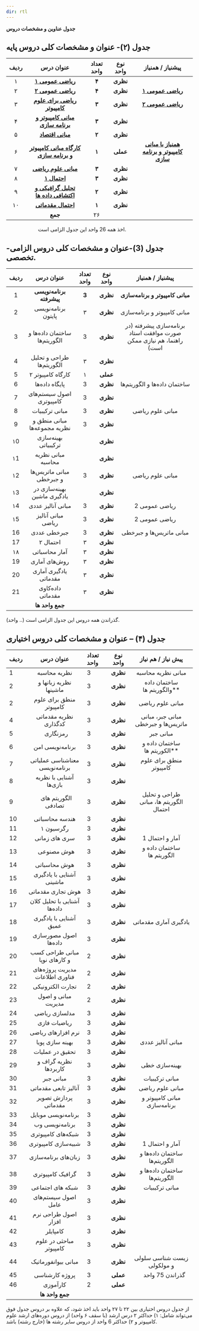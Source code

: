 ```yaml
---
dir: rtl
---
```




**جدول عناوین و مشخصات دروس**


## **جدول (۲)- عنوان و مشخصات کلی دروس پایه**


|<a name="_hlk92987125"></a>**ردیف**|**عنوان درس**|**تعداد واحد**|**نوع واحد**|**پیشنیاز / همنیاز**|
| :-: | :-: | :-: | :-: | :-: |
|۱|**<a href="https://hackmd.io/@mi9DyCHBTBysBcPECILFaA/r1CZdEkz3">ریاضی عمومی ۱**|**۴**|**نظری**||
|۲|**<a href="https://hackmd.io/@mi9DyCHBTBysBcPECILFaA/calculusII">ریاضی عمومی ۲**|**۴**|**نظری**|<a href="https://hackmd.io/@mi9DyCHBTBysBcPECILFaA/r1CZdEkz3">**ریاضی عمومی ۱**|
|۳|**<a href="https://hackmd.io/@mi9DyCHBTBysBcPECILFaA/Mathematics-for-computer-science">ریاضی برای علوم کامپیوتر**|**۳**|**نظری**| <a href="https://hackmd.io/@mi9DyCHBTBysBcPECILFaA/calculusII">**ریاضی عمومی ۲**|**۴**|**نظری|
|۴|**<a href="https://hackmd.io/@mi9DyCHBTBysBcPECILFaA/Introduction-to-Computer-and-Programming">مبانی کامپیوتر و برنامه سازی**|**۳**|**نظری**||
|۵|**<a href="https://hackmd.io/@mi9DyCHBTBysBcPECILFaA/Basics-of-Economics">مبانی اقتصاد**|**۲**|**نظری**||
|۶|**<a href="https://hackmd.io/@mi9DyCHBTBysBcPECILFaA/H1csPBkzn">کارگاه مبانی کامپیوتر و برنامه سازی**|**۱**|**عملی**|**<a href="https://hackmd.io/@mi9DyCHBTBysBcPECILFaA/Introduction-to-Computer-and-Programming">همنیاز با مبانی کامپیوتر و برنامه سازی**|
|۷|**<a href="https://hackmd.io/@mi9DyCHBTBysBcPECILFaA/Foundation-of-Mathematics"> مبانی علوم ریاضی** |**۳**|**نظری**||
|۸|**<a href="https://hackmd.io/@mi9DyCHBTBysBcPECILFaA/Sk2j5HyG2"> احتمال ۱**|**۳**|**نظری**||
|۹|**<a href="https://hackmd.io/@mi9DyCHBTBysBcPECILFaA/Graphical-and-Exploratory-data-analysis"> تحلیل گرافیکی و اکتشافی داده ها**|**۲**|**نظری**||
|۱۰|**<a href="https://hackmd.io/@mi9DyCHBTBysBcPECILFaA/Elementary-Probability"> احتمال مقدماتی**|**۱**|**نظری**||
||**جمع**|۲۶|||
<a name="_hlk929871251"></a>                     

`		 	 `اخذ همه 26 واحد این جدول الزامی است.



## **جدول (3)-عنوان و مشخصات کلی دروس الزامی-تخصصی**.



|<a name="_hlk92987331"></a>**ردیف**|**عنوان درس**|**تعداد واحد**|**نوع واحد**|**پیشنیاز / همنیاز**|
| :-: | :-: | :-: | :-: | :-: |
|1|**برنامه‌نویسی پیشرفته**|**3**|**نظری**|**مبانی کامپیوتر و برنامه‌سازی**|
|2|برنامه‌نویسی پایتون|۳|**نظری**|مبانی کامپیوتر و برنامه‌سازی|
|3|ساختمان داده‌ها و الگوریتم‌ها|3|**نظری**|برنامه‌سازی پیشرفته (در صورت موافقت استاد راهنما، هم نیازی ممکن است)|
|4|طراحی و تحلیل الگوریتم‌ها|۳|**نظری**||
|5|کارگاه کامپیوتر ۲|۱|**عملی**||
|6|پایگاه داده‌ها |3|**نظری**|ساختمان داده‌ها و الگوریتم‌ها|
|7|اصول سیستم‌های کامپیوتری|3|**نظری**||
|8|مبانی ترکیبیات|3|**نظری**|مبانی علوم ریاضی|
|9|مبانی منطق و نظریه مجموعه‌ها|3|**نظری**||
|۱0|بهینه‌سازی ترکیبیاتی||**نظری**||
|۱1|مبانی نظریه محاسبه||**نظری**||
|۱2|مبانی ماتریس‌ها و جبرخطی|3|**نظری**|مبانی علوم ریاضی|
|۱3|بهینه‌سازی در یادگیری ماشین||**نظری**||
|۱4|مبانی آنالیز عددی|3|**نظری**|ریاضی عمومی 2|
|۱5|مبانی آنالیز ریاضی|3|**نظری**|ریاضی عمومی 2|
|16|جبرخطی عددی|3|**نظری**|مبانی ماتریس‌ها و جبرخطی|
|17|احتمال ۲|۳|**نظری**||
|۱۸|آمار محاسباتی|۳|**نظری**||
|19|روش‌های آماری|۳|**نظری**||
|20|یادگیری آماری مقدماتی|۳|**نظری**||
|21|داده‌کاوی مقدماتی|۳|**نظری**||
||**جمع واحد ها**||||

<a name="_hlk929873311"></a>	گذراندن همه دروس این جدول الزامی است (.. واحد).



## **جدول (۴) – عنوان و مشخصات کلی دروس اختیاری** 


|**ردیف**|**عنوان درس**|**تعداد واحد**|**نوع واحد** |**پیش نیاز / هم نیاز**|
| :- | :-: | :- | :-: | :-: |
|1|نظریه محاسبه|3|**نظری**|مبانی نظریه محاسبه|
|2|نظریه زبانها و ماشینها|3|**نظری**|ساختمان داده والگوریتم ها** |
|2|منطق برای علوم کامپیوتر|3|**نظری**|مبانی علوم ریاضی|
|4|نظریه مقدماتی کدگذاری|3|**نظری**|مبانی جبر، مبانی ماتریس‌ها و جبرخطی|
|5|` `رمزنگاری|3|**نظری**|مبانی جبر |
|6|برنامه‌نویسی امن|3|**نظری**|ساختمان داده و الکوریتم ها** |
|7|معناشناسی عملیاتی برنامه‌نویسی|3|**نظری**|منطق برای علوم کامپیوتر|
|8|آشنایی با نظریه بازی‌ها|3|**نظری**||
|9|` `الگوریتم های تصادفی|3|**نظری**|طراحی و تحلیل الگوریتم ها،  مبانی احتمال|
|10|هندسه محاسباتی|3|**نظری**||
|11|رگرسیون ۱|<a name="ole_link21"></a>3|**نظری**||
|12|سری های زمانی|3|**نظری**|آمار و احتمال 1|
|13|` `هوش مصنوعی|3|**نظری**|ساختمان داده‌ و الگوریتم ها|
|14|هوش محاسباتی|3|**نظری**||
|15|آشنایی با یادگیری ماشینی|3|**نظری**||
|16|هوش تجاری مقدماتی|3|**نظری**||
|17|آشنایی با تحلیل کلان داده‌ها|3|**نظری**||
|18|آشنایی با یادگیری عمیق|3|**نظری**|یادگیری آماری مقدماتی|
|19|اصول مصورسازی داده‌ها|3|**نظری**||
|20|مبانی طراحی کسب و کارهای نوپا|2|**نظری**||
|21|مدیریت پروژه‌های فناوری اطلاعات|2|**نظری**||
|22|<a name="ole_link2"></a>تجارت الکترونیکی|2|**نظری**||
|23|مبانی و اصول مدیریت|2|**نظری**||
|24|مدلسازی ریاضی|3|**نظری**||
|25|ریاضیات فازی|3|**نظری**||
|26|نرم افزارهای ریاضی|3|**نظری**||
|27|بهینه سازی پویا|3|**نظری**|مبانی آنالیز عددی|
|28|تحقیق در عملیات|3|**نظری**||
|29|نظریه گراف و کاربردها |3|**نظری**|بهینه‌سازی خطی|
|30|مبانی جبر|3|**نظری**|مبانی ترکیبیات|
|31|آنالیز تابعی مقدماتی|3|**نظری**|مبانی علوم ریاضی|
|32|پردازش تصویر مقدماتی|3|**نظری**|مبانی کامپیوتر و برنامه‌سازی|
|33|برنامه‌نویسی موبایل|3|**نظری**||
|34|برنامه‌نویسی وب|3|**نظری**||
|35|شبکه‌های کامپیوتری|3|**نظری**||
|36|شبیه‌سازی کامپیوتری|3|**نظری**|آمار و احتمال 1|
|37|زبان‌های برنامه‌سازی|3|**نظری**|ساختمان داده‌ها و الگوریتم‌ها|
|38|گرافیک کامپیوتری|3|**نظری**|ساختمان داده‌ها و الگوریتم‌ها|
|39|شبکه های اجتماعی|3|**نظری**|مبانی ترکیبیات|
|40|اصول سیستم‌های عامل |3|**نظری**||
|41|اصول طراحی نرم افزار|3|**نظری**||
|42|کامپایلر |3|**نظری**||
|43|مباحثی در علوم کامپیوتر|3|**نظری**||
|44|مبانی بیوانفورماتیک|3|**نظری**|زیست شناسی سلولی و مولکولی|
|45|پروژه کارشناسی|3|**عملی**|`  `گذراندن 75 واحد|
|46|کارآموزی|2|**عملی**||
||**جمع واحد ها**||||


از جدول دروس اختیاری  بین ۲۲  تا ۲۷ واحد باید اخذ شود، که علاوه بر دروس جدول فوق می‌تواند شامل: ۱) حداکثر ۲ درس ارشد (با سقف ۶ واحد) از دروس دوره‌های ارشد علوم کامپیوتر و ۲) حداکثر 6 واحد از دروس سایر رشته ها (خارج رشته) باشد.

